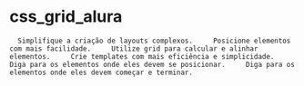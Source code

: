 # css_grid_alura
      Simplifique a criação de layouts complexos.     Posicione elementos com mais facilidade.     Utilize grid para calcular e alinhar elementos.     Crie templates com mais eficiência e simplicidade.     Diga para os elementos onde eles devem se posicionar.     Diga para os elementos onde eles devem começar e terminar.
